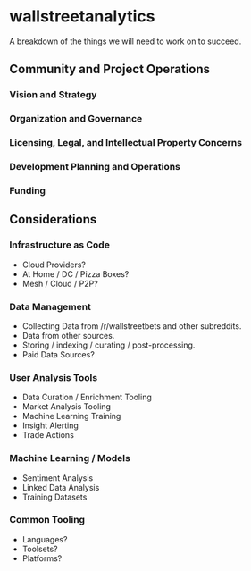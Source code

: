 # wallstreetanalytics

A breakdown of the things we will need to work on to succeed.

## Community and Project Operations

### Vision and Strategy

### Organization and Governance

### Licensing, Legal, and Intellectual Property Concerns

### Development Planning and Operations

### Funding

## Considerations

### Infrastructure as Code

* Cloud Providers?
* At Home / DC / Pizza Boxes?
* Mesh / Cloud / P2P?

### Data Management

* Collecting Data from /r/wallstreetbets and other subreddits.
* Data from other sources.
* Storing / indexing / curating / post-processing.
* Paid Data Sources?

### User Analysis Tools

* Data Curation / Enrichment Tooling
* Market Analysis Tooling
* Machine Learning Training
* Insight Alerting
* Trade Actions

### Machine Learning / Models

* Sentiment Analysis
* Linked Data Analysis
* Training Datasets

### Common Tooling

* Languages?
* Toolsets?
* Platforms?
